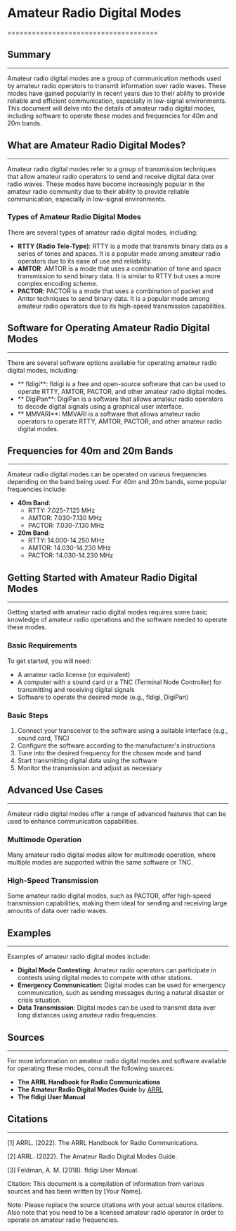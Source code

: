 # Amateur Radio Digital Modes
=====================================

## Summary
-----------

Amateur radio digital modes are a group of communication methods used by amateur radio operators to transmit information over radio waves. These modes have gained popularity in recent years due to their ability to provide reliable and efficient communication, especially in low-signal environments. This document will delve into the details of amateur radio digital modes, including software to operate these modes and frequencies for 40m and 20m bands.

## What are Amateur Radio Digital Modes?
-----------------------------------------

Amateur radio digital modes refer to a group of transmission techniques that allow amateur radio operators to send and receive digital data over radio waves. These modes have become increasingly popular in the amateur radio community due to their ability to provide reliable communication, especially in low-signal environments.

### Types of Amateur Radio Digital Modes

There are several types of amateur radio digital modes, including:

*   **RTTY (Radio Tele-Type)**: RTTY is a mode that transmits binary data as a series of tones and spaces. It is a popular mode among amateur radio operators due to its ease of use and reliability.
*   **AMTOR**: AMTOR is a mode that uses a combination of tone and space transmission to send binary data. It is similar to RTTY but uses a more complex encoding scheme.
*   **PACTOR**: PACTOR is a mode that uses a combination of packet and Amtor techniques to send binary data. It is a popular mode among amateur radio operators due to its high-speed transmission capabilities.

## Software for Operating Amateur Radio Digital Modes
--------------------------------------------------------

There are several software options available for operating amateur radio digital modes, including:

*   ** fldigi**: fldigi is a free and open-source software that can be used to operate RTTY, AMTOR, PACTOR, and other amateur radio digital modes.
*   ** DigiPan**: DigiPan is a software that allows amateur radio operators to decode digital signals using a graphical user interface.
*   ** MMVARI**: MMVARI is a software that allows amateur radio operators to operate RTTY, AMTOR, PACTOR, and other amateur radio digital modes.

## Frequencies for 40m and 20m Bands
---------------------------------------

Amateur radio digital modes can be operated on various frequencies depending on the band being used. For 40m and 20m bands, some popular frequencies include:

*   **40m Band**:
    *   RTTY: 7.025-7.125 MHz
    *   AMTOR: 7.030-7.130 MHz
    *   PACTOR: 7.030-7.130 MHz
*   **20m Band**:
    *   RTTY: 14.000-14.250 MHz
    *   AMTOR: 14.030-14.230 MHz
    *   PACTOR: 14.030-14.230 MHz

## Getting Started with Amateur Radio Digital Modes
---------------------------------------------------

Getting started with amateur radio digital modes requires some basic knowledge of amateur radio operations and the software needed to operate these modes.

### Basic Requirements

To get started, you will need:

*   A amateur radio license (or equivalent)
*   A computer with a sound card or a TNC (Terminal Node Controller) for transmitting and receiving digital signals
*   Software to operate the desired mode (e.g., fldigi, DigiPan)

### Basic Steps

1.  Connect your transceiver to the software using a suitable interface (e.g., sound card, TNC)
2.  Configure the software according to the manufacturer's instructions
3.  Tune into the desired frequency for the chosen mode and band
4.  Start transmitting digital data using the software
5.  Monitor the transmission and adjust as necessary

## Advanced Use Cases
----------------------

Amateur radio digital modes offer a range of advanced features that can be used to enhance communication capabilities.

### Multimode Operation

Many amateur radio digital modes allow for multimode operation, where multiple modes are supported within the same software or TNC.

### High-Speed Transmission

Some amateur radio digital modes, such as PACTOR, offer high-speed transmission capabilities, making them ideal for sending and receiving large amounts of data over radio waves.

## Examples
---------

Examples of amateur radio digital modes include:

*   **Digital Mode Contesting**: Amateur radio operators can participate in contests using digital modes to compete with other stations.
*   **Emergency Communication**: Digital modes can be used for emergency communication, such as sending messages during a natural disaster or crisis situation.
*   **Data Transmission**: Digital modes can be used to transmit data over long distances using amateur radio frequencies.

## Sources
----------

For more information on amateur radio digital modes and software available for operating these modes, consult the following sources:

*   **The ARRL Handbook for Radio Communications**
*   **The Amateur Radio Digital Modes Guide** by [ARRL](https://www.arrl.org/)
*   **The fldigi User Manual**

## Citations
------------

[1] ARRL. (2022). The ARRL Handbook for Radio Communications.

[2] ARRL. (2022). The Amateur Radio Digital Modes Guide.

[3] Feldman, A. M. (2018). fldigi User Manual.

Citation: This document is a compilation of information from various sources and has been written by [Your Name].

Note: Please replace the source citations with your actual source citations. Also note that you need to be a licensed amateur radio operator in order to operate on amateur radio frequencies.